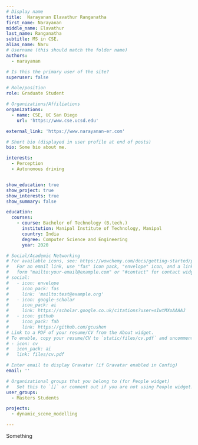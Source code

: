 ```yaml
---
# Display name
title:  Narayanan Elavathur Ranganatha
first_name: Narayanan
middle_name: Elavathur
last_name: Ranganatha
subtitle: MS in CSE.
alias_name: Naru
# Username (this should match the folder name)
authors:
  - narayanan

# Is this the primary user of the site?
superuser: false

# Role/position
role: Graduate Student

# Organizations/Affiliations
organizations:
  - name: CSE, UC San Diego
    url: 'https://www.cse.ucsd.edu'

external_link: 'https://www.narayanan-er.com'

# Short bio (displayed in user profile at end of posts)
bio: Some bio about me.

interests:
  - Perception
  - Autonomous driving


show_education: true
show_project: true
show_interests: true
show_summary: false

education:
  courses:
    - course: Bachelor of Technology (B.tech.)
      institution: Manipal Institute of Technology, Manipal
      country: India
      degree: Computer Science and Engineering
      year: 2020

# Social/Academic Networking
# For available icons, see: https://wowchemy.com/docs/getting-started/page-builder/#icons
#   For an email link, use "fas" icon pack, "envelope" icon, and a link in the
#   form "mailto:your-email@example.com" or "#contact" for contact widget.
# social:
#   - icon: envelope
#     icon_pack: fas
#     link: 'mailto:test@example.org'
#   - icon: google-scholar
#     icon_pack: ai
#     link: https://scholar.google.co.uk/citations?user=sIwtMXoAAAAJ
#   - icon: github
#     icon_pack: fab
#     link: https://github.com/gcushen
# Link to a PDF of your resume/CV from the About widget.
# To enable, copy your resume/CV to `static/files/cv.pdf` and uncomment the lines below.
# - icon: cv
#   icon_pack: ai
#   link: files/cv.pdf

# Enter email to display Gravatar (if Gravatar enabled in Config)
email: ''

# Organizational groups that you belong to (for People widget)
#   Set this to `[]` or comment out if you are not using People widget.
user_groups:
  - Masters Students

projects:
  - dynamic_scene_modelling

---
```


Something